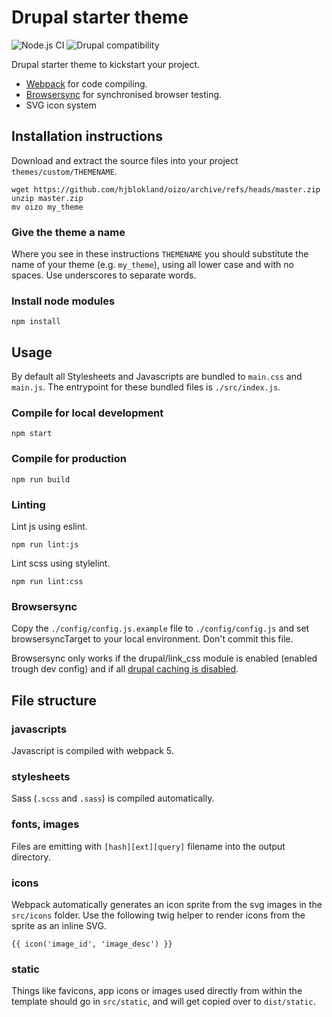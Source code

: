 # Drupal starter theme

![Node.js CI](https://github.com/hjblokland/drupal-starter-theme/actions/workflows/node.js.yml/badge.svg)
![Drupal compatibility](https://img.shields.io/badge/Drupal%20compatibility-8.x|9.x-405b77.svg)

Drupal starter theme to kickstart your project.

- [Webpack](https://webpack.js.org/) for code compiling.
- [Browsersync](https://browsersync.io/) for synchronised browser testing.
- SVG icon system

## Installation instructions

Download and extract the source files into your project `themes/custom/THEMENAME`.

    wget https://github.com/hjblokland/oizo/archive/refs/heads/master.zip
    unzip master.zip
    mv oizo my_theme

### Give the theme a name

Where you see in these instructions `THEMENAME` you should substitute the name of your theme (e.g. `my_theme`),
using all lower case and with no spaces. Use underscores to separate words.

### Install node modules

    npm install

## Usage

By default all Stylesheets and Javascripts are bundled to `main.css` and `main.js`.
The entrypoint for these bundled files is `./src/index.js`.

### Compile for local development

    npm start

### Compile for production

    npm run build

### Linting

Lint js using eslint.

    npm run lint:js

Lint scss using stylelint.

    npm run lint:css

### Browsersync

Copy the `./config/config.js.example` file to `./config/config.js` and set
browsersyncTarget to your local environment. Don't commit this file.

Browsersync only works if the drupal/link_css module is enabled (enabled trough
dev config) and if all [drupal caching is disabled](https://www.drupal.org/node/2598914).

## File structure

### javascripts

Javascript is compiled with webpack 5.

### stylesheets

Sass (`.scss` and `.sass`) is compiled automatically.

### fonts, images

Files are emitting with `[hash][ext][query]` filename into the output directory.

### icons

Webpack automatically generates an icon sprite from the svg images in the `src/icons` 
folder. Use the following twig helper to render icons from the sprite as an inline SVG.

    {{ icon('image_id', 'image_desc') }}

### static

Things like favicons, app icons or images used directly from within the template 
should go in `src/static`, and will get copied over to `dist/static`. 
